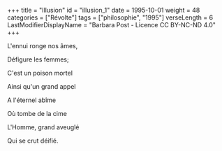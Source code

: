 +++
title = "Illusion"
id = "illusion_1"
date = 1995-10-01
weight = 48
categories = ["Révolte"]
tags = ["philosophie", "1995"]
verseLength = 6
LastModifierDisplayName = "Barbara Post - Licence CC BY-NC-ND 4.0"
+++

L'ennui ronge nos âmes,

Défigure les femmes;

C'est un poison mortel

Ainsi qu'un grand appel

A l'éternel abîme

Où tombe de la cime

L'Homme, grand aveuglé

Qui se crut déifié.
